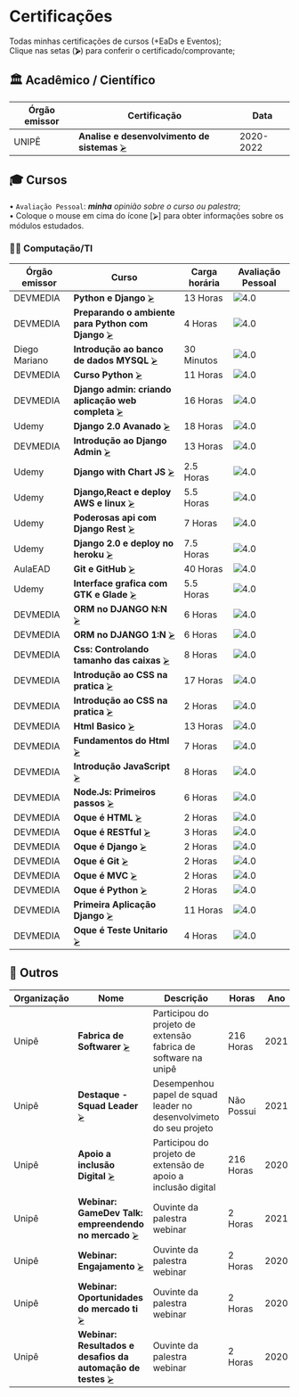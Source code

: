 <!--
                 AVISO: Para editar/visualizar este arquivo .md troque o "Soft wrap" pelo "No wrap"          ^^^^^^^^^^^^^
-->

# Certificações
Todas minhas certificações de cursos (+EaDs e Eventos);  
Clique nas setas (**⮚**) para conferir o certificado/comprovante;  

## 🏛 Acadêmico / Científico
| Órgão emissor          | Certificação                                                      | Data                       |
| ---------------------- | ----------------------------------------------------------------- | -------------------------- |
|  UNIPÊ        | **Analise e desenvolvimento de sistemas**              [⮚][1]   | 2020-2022                  |


## 🎓 Cursos 
• `Avaliação Pessoal`: ***minha** opinião sobre o curso ou palestra*;   
• Coloque o mouse em cima do ícone [⮚] para obter informações sobre os módulos estudados.
### 🧑‍💻 Computação/TI

| Órgão emissor      | Curso                                                            | Carga horária      | Avaliação Pessoal |
| ------------------ | ---------------------------------------------------------------- | ------------------ | ----------------- |
|  DEVMEDIA |  **Python e Django**                       [⮚][2]  | 13 Horas           | ![][nota8]        |
|  DEVMEDIA |  **Preparando o ambiente para Python com Django**                       [⮚][3]  | 4 Horas           | ![][nota8]        |
|  Diego Mariano |  **Introdução ao banco de dados MYSQL**                       [⮚][4]  | 30 Minutos           | ![][nota8]        |
|  DEVMEDIA |  **Curso Python**                       [⮚][5]  | 11 Horas           | ![][nota8]        |
|  DEVMEDIA |  **Django admin: criando aplicação web completa**                       [⮚][6]  | 16 Horas           | ![][nota8]        |
|  Udemy |  **Django 2.0 Avanado**                       [⮚][7]  | 18 Horas           | ![][nota8]        |
|  DEVMEDIA | **Introdução ao Django Admin**                       [⮚][8]  | 13 Horas           | ![][nota8]        |
|  Udemy |  **Django with Chart JS**                       [⮚][9]  | 2.5 Horas           | ![][nota8]        |
|  Udemy |  **Django,React e deploy AWS e linux**                       [⮚][10]  | 5.5 Horas           | ![][nota8]        |
|  Udemy |  **Poderosas api com Django Rest**                       [⮚][11]  | 7 Horas           | ![][nota8]        |
|  Udemy |  **Django 2.0 e deploy no heroku**                       [⮚][12]  | 7.5 Horas          | ![][nota8]        |
|  AulaEAD |  **Git e GitHub**                       [⮚][13]  | 40 Horas           | ![][nota8]        |
|  Udemy |  **Interface grafica com GTK e Glade**                       [⮚][14]  | 5.5 Horas          | ![][nota8]        |
|  DEVMEDIA |  **ORM no DJANGO N:N**                       [⮚][15]  | 6 Horas           | ![][nota8]        |
|  DEVMEDIA |  **ORM no DJANGO 1:N**                       [⮚][16]  | 6 Horas           | ![][nota8]        |
|  DEVMEDIA |  **Css: Controlando tamanho das caixas**                       [⮚][17]  | 8 Horas           | ![][nota8]        |
|  DEVMEDIA |  **Introdução ao CSS na pratica**                       [⮚][18]  | 17 Horas           | ![][nota8]        |
|  DEVMEDIA |  **Introdução ao CSS na pratica**                       [⮚][19]  | 2 Horas           | ![][nota8]        |
|  DEVMEDIA |  **Html Basico**                       [⮚][20]  | 13 Horas           | ![][nota8]        |
|  DEVMEDIA |  **Fundamentos do Html**                       [⮚][21]  | 7 Horas           | ![][nota8]        |
|  DEVMEDIA |  **Introdução JavaScript**                       [⮚][22]  | 8 Horas           | ![][nota8]        |
|  DEVMEDIA |  **Node.Js: Primeiros passos**                       [⮚][23]  | 6 Horas           | ![][nota8]        |
|  DEVMEDIA |  **Oque é HTML**                       [⮚][24]  | 2 Horas           | ![][nota8]        |
|  DEVMEDIA |  **Oque é RESTful**                       [⮚][25]  | 3 Horas           | ![][nota8]        |
|  DEVMEDIA |  **Oque é Django**                       [⮚][26]  | 2 Horas           | ![][nota8]        |
|  DEVMEDIA |  **Oque é Git**                       [⮚][27]  | 2 Horas           | ![][nota8]        |
|  DEVMEDIA |  **Oque é MVC**                       [⮚][28]  | 2 Horas           | ![][nota8]        |
|  DEVMEDIA |  **Oque é Python**                       [⮚][29]  | 2 Horas           | ![][nota8]        |
|  DEVMEDIA |  **Primeira Aplicação Django**                       [⮚][30]  | 11 Horas           | ![][nota8]        |
|  DEVMEDIA |  **Oque é Teste Unitario**                       [⮚][31]  | 4 Horas           | ![][nota8]        |


## 🎲 Outros
| Organização     | Nome                                                       | Descrição                                                                | Horas | Ano  |
| --------------- | ---------------------------------------------------------- | -------------------------------------------------------------------------| ---- | ---- |
|  Unipê  | **Fabrica de Softwarer** [⮚][32] | Participou do projeto de extensão fabrica de software na unipê | 216 Horas |  2021|
|  Unipê  | **Destaque - Squad Leader** [⮚][33] | Desempenhou papel de squad leader no desenvolvimeto do seu projeto | Não Possui |  2021|
|  Unipê  | **Apoio a inclusão Digital** [⮚][34] | Participou do projeto de extensão de apoio a inclusão digital | 216 Horas| 2020|
|  Unipê  | **Webinar: GameDev Talk: empreendendo no mercado** [⮚][35] | Ouvinte da palestra webinar | 2 Horas | 2021|
|  Unipê  | **Webinar: Engajamento** [⮚][36] | Ouvinte da palestra webinar | 2 Horas | 2020|
|  Unipê  | **Webinar: Oportunidades do mercado ti** [⮚][37] | Ouvinte da palestra webinar | 2 Horas | 2020|
|  Unipê  | **Webinar: Resultados e desafios da automação de testes** [⮚][38] | Ouvinte da palestra webinar | 2 Horas | 2020|





<!-- -=- # --- REFERÊNCIAS --- # -=- -->
<!-- Links/Certificados -->
[1]: Academico/Diploma.PDF
[2]: Cursos/Acessodadosdjango.png
[3]: Cursos/AmbientDjango.png
[4]: Cursos/Bancomysql.pdf
[5]: Cursos/Cursodepython.png
[6]: Cursos/DJANGOADMINwebcompleto.png
[7]: Cursos/Django2.0.pdf
[8]: Cursos/DjangoAdmin.png
[9]: Cursos/DjangoChart.pdf
[10]: Cursos/DjangoReactAWSELINUX.pdf
[11]: Cursos/DjangoRest.pdf
[12]: Cursos/Djangoheroku.pdf
[13]: Cursos/GITHU.pdf
[14]: Cursos/GTK.pdf
[15]: Cursos/ORMNN.png
[16]: Cursos/ORMNODJANGO.png
[17]: Cursos/css1.png
[18]: Cursos/css2.png
[19]: Cursos/css3.png
[20]: Cursos/fundamentohtml.png
[21]: Cursos/htmlbasico.png
[22]: Cursos/javasriptintrodução.png
[23]: Cursos/node.jsprimeirospassos.png
[24]: Cursos/oqueehtml.png
[25]: Cursos/oqueerestful.png
[26]: Cursos/oqueédjango.png
[27]: Cursos/oqueégit.png
[28]: Cursos/oqueémvc.png
[29]: Cursos/oqueépython.png
[30]: Cursos/primeiroappdjango.png
[31]: Cursos/testeunitario.png
[32]: Outros/CertificadosdeExtensão.pdf
[33]: Outros/DestaqueEquipes.pdf
[34]: Outros/CertificadosPEEX2020.pdf
[35]: Outros/CertificadosDeEventos.pdf
[36]: Outros/Webinares%20Unipê2020.pdf
[37]: Outros/Webinares%20UbtechTI20201.pdf
[38]: Outros/Webinares%20UbtechTI2020.pdf






<!-- Selo de organizações -->
[sTW]: i/treina_web19.png "TreinaWeb"


<!-- Idiomas (exceto português) -->
[iUS]: i/us19.png "Idioma do curso: Inglês"

<!-- Notas (estrelas) -->
[nota1]: i/n1.png "0.5"
[nota2]: i/n2.png "1.0"
[nota3]: i/n3.png "1.5"
[nota4]: i/n4.png "2.0"
[nota5]: i/n5.png "2.5"
[nota6]: i/n6.png "3.0"
[nota7]: i/n7.png "3.5"
[nota8]: i/n8.png "4.0"
[nota9]: i/n9.png "4.5"
[nota10]: i/n10.png "5.0"

<!-- SVG de Medalhas igual do StackOverflow -->
[medalhas]: i/medalhas.svg
